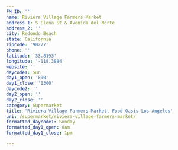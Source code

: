```yaml
---
FM_ID: ''
name: Riviera Village Farmers Market
address_1: S Elena St & Avenida del Norte
address_2: ''
city: Redondo Beach
state: California
zipcode: '90277'
phone: ''
latitude: '33.8193'
longitude: '-118.3884'
website: ''
daycode1: Sun
day1_open: '800'
day1_close: '1300'
daycode2: ''
day2_open: ''
day2_close: ''
category: Supermarket
title: 'Riviera Village Farmers Market, Food Oasis Los Angeles'
uri: /supermarket/riviera-village-farmers-market/
formatted_daycode1: Sunday
formatted_day1_open: 8am
formatted_day1_close: 1pm

---
```

